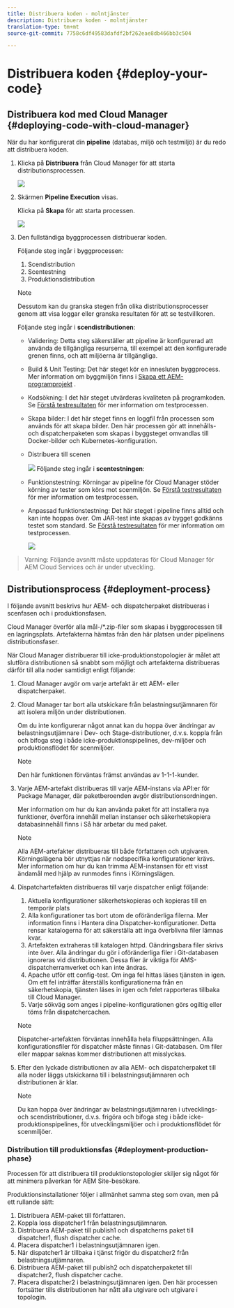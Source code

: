 ```yaml
---
title: Distribuera koden - molntjänster
description: Distribuera koden - molntjänster
translation-type: tm+mt
source-git-commit: 7758c6df49583dafdf2bf262eae8db466bb3c504

---
```



# Distribuera koden {#deploy-your-code}

## Distribuera kod med Cloud Manager {#deploying-code-with-cloud-manager}

När du har konfigurerat din **pipeline** (databas, miljö och testmiljö) är du redo att distribuera koden.

1. Klicka på **Distribuera** från Cloud Manager för att starta distributionsprocessen.

   ![](assets/deploy-code1.png)


1. Skärmen **Pipeline Execution** visas.

   Klicka på **Skapa** för att starta processen.

   ![](assets/deploy-code2.png)

1. Den fullständiga byggprocessen distribuerar koden.

   Följande steg ingår i byggprocessen:

   1. Scendistribution
   1. Scentestning
   1. Produktionsdistribution
   >[!NOTE]
   >
   >Dessutom kan du granska stegen från olika distributionsprocesser genom att visa loggar eller granska resultaten för att se testvillkoren.

   Följande steg ingår i **scendistributionen**:

   * Validering: Detta steg säkerställer att pipeline är konfigurerad att använda de tillgängliga resurserna, till exempel att den konfigurerade grenen finns, och att miljöerna är tillgängliga.
   * Build &amp; Unit Testing: Det här steget kör en innesluten byggprocess. Mer information om byggmiljön finns i [Skapa ett AEM-programprojekt](/help/onboarding/getting-access-to-aem-in-cloud/creating-aem-application-project.md) .
   * Kodsökning: I det här steget utvärderas kvaliteten på programkoden. Se [Förstå testresultaten](/help/implementing/developing/introduction/understand-test-results.md) för mer information om testprocessen.
   * Skapa bilder: I det här steget finns en loggfil från processen som används för att skapa bilder. Den här processen gör att innehålls- och dispatcherpaketen som skapas i byggsteget omvandlas till Docker-bilder och Kubernetes-konfiguration.
   * Distribuera till scenen

      ![](assets/stage-deployment.png)
   Följande steg ingår i **scentestningen**:

   * Funktionstestning: Körningar av pipeline för Cloud Manager stöder körning av tester som körs mot scenmiljön. Se [Förstå testresultaten](/help/implementing/developing/introduction/understand-test-results.md) för mer information om testprocessen.
   * Anpassad funktionstestning: Det här steget i pipeline finns alltid och kan inte hoppas över. Om JAR-test inte skapas av bygget godkänns testet som standard. Se [Förstå testresultaten](/help/implementing/developing/introduction/understand-test-results.md) för mer information om testprocessen.

      ![](assets/stage-testing.png)





>Varning:
>Följande avsnitt måste uppdateras för Cloud Manager för AEM Cloud Services och är under utveckling.

## Distributionsprocess {#deployment-process}

I följande avsnitt beskrivs hur AEM- och dispatcherpaket distribueras i scenfasen och i produktionsfasen.

Cloud Manager överför alla mål-/*.zip-filer som skapas i byggprocessen till en lagringsplats.  Artefakterna hämtas från den här platsen under pipelinens distributionsfaser.

När Cloud Manager distribuerar till icke-produktionstopologier är målet att slutföra distributionen så snabbt som möjligt och artefakterna distribueras därför till alla noder samtidigt enligt följande:

1. Cloud Manager avgör om varje artefakt är ett AEM- eller dispatcherpaket.
1. Cloud Manager tar bort alla utskickare från belastningsutjämnaren för att isolera miljön under distributionen.

   Om du inte konfigurerar något annat kan du hoppa över ändringar av belastningsutjämnare i Dev- och Stage-distributioner, d.v.s. koppla från och bifoga steg i både icke-produktionspipelines, dev-miljöer och produktionsflödet för scenmiljöer.

   >[!NOTE]
   >
   >Den här funktionen förväntas främst användas av 1-1-1-kunder.

1. Varje AEM-artefakt distribueras till varje AEM-instans via API:er för Package Manager, där paketberoenden avgör distributionsordningen.

   Mer information om hur du kan använda paket för att installera nya funktioner, överföra innehåll mellan instanser och säkerhetskopiera databasinnehåll finns i Så här arbetar du med paket.

   >[!NOTE]
   >
   >Alla AEM-artefakter distribueras till både författaren och utgivaren. Körningslägena bör utnyttjas när nodspecifika konfigurationer krävs. Mer information om hur du kan trimma AEM-instansen för ett visst ändamål med hjälp av runmodes finns i Körningslägen.

1. Dispatchartefakten distribueras till varje dispatcher enligt följande:

   1. Aktuella konfigurationer säkerhetskopieras och kopieras till en temporär plats
   1. Alla konfigurationer tas bort utom de oföränderliga filerna. Mer information finns i Hantera dina Dispatcher-konfigurationer. Detta rensar katalogerna för att säkerställa att inga överblivna filer lämnas kvar.
   1. Artefakten extraheras till katalogen httpd.  Oändringsbara filer skrivs inte över. Alla ändringar du gör i oföränderliga filer i Git-databasen ignoreras vid distributionen.  Dessa filer är viktiga för AMS-dispatcherramverket och kan inte ändras.
   1. Apache utför ett config-test. Om inga fel hittas läses tjänsten in igen. Om ett fel inträffar återställs konfigurationerna från en säkerhetskopia, tjänsten läses in igen och felet rapporteras tillbaka till Cloud Manager.
   1. Varje sökväg som anges i pipeline-konfigurationen görs ogiltig eller töms från dispatchercachen.
   >[!NOTE]
   >
   >Dispatcher-artefakten förväntas innehålla hela filuppsättningen.  Alla konfigurationsfiler för dispatcher måste finnas i Git-databasen. Om filer eller mappar saknas kommer distributionen att misslyckas.

1. Efter den lyckade distributionen av alla AEM- och dispatcherpaket till alla noder läggs utskickarna till i belastningsutjämnaren och distributionen är klar.

   >[!NOTE]
   >
   >Du kan hoppa över ändringar av belastningsutjämnaren i utvecklings- och scendistributioner, d.v.s. frigöra och bifoga steg i både icke-produktionspipelines, för utvecklingsmiljöer och i produktionsflödet för scenmiljöer.

### Distribution till produktionsfas {#deployment-production-phase}

Processen för att distribuera till produktionstopologier skiljer sig något för att minimera påverkan för AEM Site-besökare.

Produktionsinstallationer följer i allmänhet samma steg som ovan, men på ett rullande sätt:

1. Distribuera AEM-paket till författaren.
1. Koppla loss dispatcher1 från belastningsutjämnaren.
1. Distribuera AEM-paket till publish1 och dispatcherns paket till dispatcher1, flush dispatcher cache.
1. Placera dispatcher1 i belastningsutjämnaren igen.
1. När dispatcher1 är tillbaka i tjänst frigör du dispatcher2 från belastningsutjämnaren.
1. Distribuera AEM-paket till publish2 och dispatcherpaketet till dispatcher2, flush dispatcher cache.
1. Placera dispatcher2 i belastningsutjämnaren igen.
Den här processen fortsätter tills distributionen har nått alla utgivare och utgivare i topologin.



